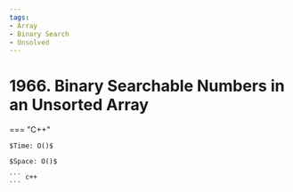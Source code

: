 ```yaml
---
tags:
- Array
- Binary Search
- Unsolved
---
```



# 1966. Binary Searchable Numbers in an Unsorted Array

=== "C++"

    $Time: O()$

    $Space: O()$

    ``` c++
    ```